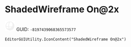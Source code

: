 # ShadedWireframe On@2x
![](/img/ShadedWireframe%20On@2x.png)
GUID: `-8197439068365573577`
```
EditorGUIUtility.IconContent("ShadedWireframe On@2x")
```
